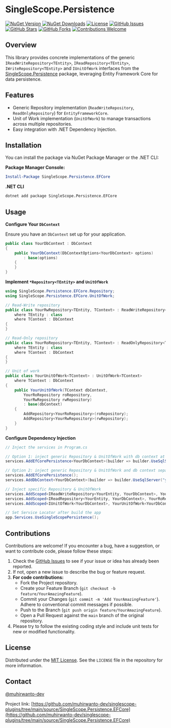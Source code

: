 # SingleScope.Persistence

[![NuGet Version](https://img.shields.io/nuget/v/SingleScope.Persistence.EFCore.svg?style=flat-square)](https://www.nuget.org/packages/SingleScope.Persistence.EFCore/)
[![NuGet Downloads](https://img.shields.io/nuget/dt/SingleScope.Persistence.EFCore.svg?style=flat-square)](https://www.nuget.org/packages/SingleScope.Persistence.EFCore/)
[![License](https://img.shields.io/github/license/muhirwanto-dev/singlescope-plugins?style=flat-square)](LICENSE)
[![GitHub Issues](https://img.shields.io/github/issues/muhirwanto-dev/singlescope-plugins?style=flat-square)](https://github.com/muhirwanto-dev/singlescope-plugins/issues)
[![GitHub Stars](https://img.shields.io/github/stars/muhirwanto-dev/singlescope-plugins?style=flat-square)](https://github.com/muhirwanto-dev/singlescope-plugins/stargazers)
[![GitHub Forks](https://img.shields.io/github/forks/muhirwanto-dev/singlescope-plugins?style=flat-square)](https://github.com/muhirwanto-dev/singlescope-plugins/network/members)
[![Contributions Welcome](https://img.shields.io/badge/Contributions-Welcome-brightgreen.svg?style=flat-square)](https://github.com/muhirwanto-dev/singlescope-plugins/pulls)

## Overview

This library provides concrete implementations of the generic `IReadWriteRepository<TEntity>`, `IReadRepository<TEntity>`, `IWriteRepository<TEntity>` and `IUnitOfWork` interfaces from the [SingleScope.Persistence](https://github.com/muhirwanto-dev/singlescope-plugins/tree/main/source/SingleScope.Persistence) package, leveraging Entity Framework Core for data persistence.

## Features

* Generic Repository implementation (`ReadWriteRepository`, `ReadOnlyRepository`) for `EntityFrameworkCore`.
* Unit of Work implementation (`UnitOfWork`) to manage transactions across multiple repositories.
* Easy integration with .NET Dependency Injection.

## Installation

You can install the package via NuGet Package Manager or the .NET CLI:

**Package Manager Console:**

```powershell
Install-Package SingleScope.Persistence.EFCore
```

**.NET CLI**
```bash
dotnet add package SingleScope.Persistence.EFCore
```

## Usage

**Configure Your `DbContext`**

Ensure you have an `DbContext` set up for your application.

```csharp
public class YourDbContext : DbContext
{
    public YourDbContext(DbContextOptions<YourDbContext> options)
        : base(options)
    {
    }
}
```

**Implement `*Repository<TEntity>` and `UnitOfWork`**

```csharp
using SingleScope.Persistence.EFCore.Repository;
using SingleScope.Persistence.EFCore.UnitOfWork;

// Read-Write repository
public class YourRwRepository<TEntity, TContext> : ReadWriteRepository<TEntity, TContext>
    where TEntity : class
    where TContext : DbContext
{   
}

// Read-Only repository
public class YourRoRepository<TEntity, TContext> : ReadOnlyRepository<TEntity, TContext>
    where TEntity : class
    where TContext : DbContext
{
}

// Unit of work
public class YourUnitOfWork<TContext> : UnitOfWork<TContext>
    where TContext : DbContext
{
    public YourUnitOfWork(TContext dbContext,
        YourRoRepository roRepository,
        YourRwRepository rwRepository)
        : base(dbContext)
    {
        AddRepository<YourRoRepository>(roRepository);
        AddRepository<YourRwRepository>(rwRepository);
    }
}
```

**Configure Dependency Injection**

```csharp
// Inject the services in Program.cs

// Option 1: inject generic Repository & UnitOfWork with db context at once
services.AddEfCorePersistence<YourDbContext>(builder => builder.UseSqlServer("your connection string"));

// Option 2: inject generic Repository & UnitOfWork and db context separately
services.AddEfCorePersistence();
services.AddDbContext<YourDbContext>(builder => builder.UseSqlServer("your connection string"));

// Inject specific Repository & UnitOfWork
services.AddScoped<IReadWriteRepository<YourEntity, YourDbContext>, YourRwRepository<YourEntity, YourDbContext>>();
services.AddScoped<IReadRepository<YourEntity, YourDbContext>, YourRoRepository<YourEntity, YourDbContext>>();
services.AddScoped<IUnitOfWork<YourDbContext>, YourUnitOfWork<YourDbContext>>();

// Set Service Locator after build the app
app.Services.UseSingleScopePersistence();
```

## Contributions

Contributions are welcome! If you encounter a bug, have a suggestion, or want to contribute code, please follow these steps:

1.  Check the [GitHub Issues](https://github.com/muhirwanto-dev/singlescope-plugins/issues) to see if your issue or idea has already been reported.
2.  If not, open a new issue to describe the bug or feature request.
3.  **For code contributions:**
    * Fork the Project repository.
    * Create your Feature Branch (`git checkout -b feature/YourAmazingFeature`).
    * Commit your Changes (`git commit -m 'Add YourAmazingFeature'`). Adhere to conventional commit messages if possible.
    * Push to the Branch (`git push origin feature/YourAmazingFeature`).
    * Open a Pull Request against the `main` branch of the original repository.
4.  Please try to follow the existing coding style and include unit tests for new or modified functionality.

## License

Distributed under the [MIT License](https://github.com/muhirwanto-dev/singlescope-plugins/tree/main?tab=MIT-1-ov-file#readme). See the `LICENSE` file in the repository for more information.

## Contact

[@muhirwanto-dev](https://github.com/muhirwanto-dev)

Project link: [https://github.com/muhirwanto-dev/singlescope-plugins/tree/main/source/SingleScope.Persistence.EFCore](https://github.com/muhirwanto-dev/singlescope-plugins/tree/main/source/SingleScope.Persistence.EFCore)
